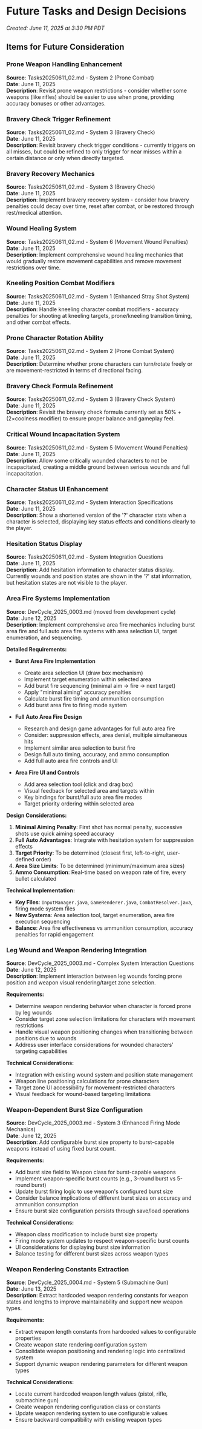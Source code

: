 # Future Tasks and Design Decisions
*Created: June 11, 2025 at 3:30 PM PDT*

## Items for Future Consideration

### Prone Weapon Handling Enhancement
**Source**: Tasks20250611_02.md - System 2 (Prone Combat)  
**Date**: June 11, 2025  
**Description**: Revisit prone weapon restrictions - consider whether some weapons (like rifles) should be easier to use when prone, providing accuracy bonuses or other advantages.

### Bravery Check Trigger Refinement
**Source**: Tasks20250611_02.md - System 3 (Bravery Check)  
**Date**: June 11, 2025  
**Description**: Revisit bravery check trigger conditions - currently triggers on all misses, but could be refined to only trigger for near misses within a certain distance or only when directly targeted.

### Bravery Recovery Mechanics
**Source**: Tasks20250611_02.md - System 3 (Bravery Check)  
**Date**: June 11, 2025  
**Description**: Implement bravery recovery system - consider how bravery penalties could decay over time, reset after combat, or be restored through rest/medical attention.

### Wound Healing System
**Source**: Tasks20250611_02.md - System 6 (Movement Wound Penalties)  
**Date**: June 11, 2025  
**Description**: Implement comprehensive wound healing mechanics that would gradually restore movement capabilities and remove movement restrictions over time.

### Kneeling Position Combat Modifiers
**Source**: Tasks20250611_02.md - System 1 (Enhanced Stray Shot System)  
**Date**: June 11, 2025  
**Description**: Handle kneeling character combat modifiers - accuracy penalties for shooting at kneeling targets, prone/kneeling transition timing, and other combat effects.

### Prone Character Rotation Ability
**Source**: Tasks20250611_02.md - System 2 (Prone Combat System)  
**Date**: June 11, 2025  
**Description**: Determine whether prone characters can turn/rotate freely or are movement-restricted in terms of directional facing.

### Bravery Check Formula Refinement
**Source**: Tasks20250611_02.md - System 3 (Bravery Check System)  
**Date**: June 11, 2025  
**Description**: Revisit the bravery check formula currently set as 50% + (2×coolness modifier) to ensure proper balance and gameplay feel.

### Critical Wound Incapacitation System
**Source**: Tasks20250611_02.md - System 5 (Movement Wound Penalties)  
**Date**: June 11, 2025  
**Description**: Allow some critically wounded characters to not be incapacitated, creating a middle ground between serious wounds and full incapacitation.

### Character Status UI Enhancement
**Source**: Tasks20250611_02.md - System Interaction Specifications  
**Date**: June 11, 2025  
**Description**: Show a shortened version of the '?' character stats when a character is selected, displaying key status effects and conditions clearly to the player.

### Hesitation Status Display
**Source**: Tasks20250611_02.md - System Integration Questions  
**Date**: June 11, 2025  
**Description**: Add hesitation information to character status display. Currently wounds and position states are shown in the '?' stat information, but hesitation states are not visible to the player.

### Area Fire Systems Implementation
**Source**: DevCycle_2025_0003.md (moved from development cycle)  
**Date**: June 12, 2025  
**Description**: Implement comprehensive area fire mechanics including burst area fire and full auto area fire systems with area selection UI, target enumeration, and sequencing.

**Detailed Requirements:**
- **Burst Area Fire Implementation**
  - Create area selection UI (draw box mechanism)
  - Implement target enumeration within selected area
  - Add burst fire sequencing (minimal aim → fire → next target)
  - Apply "minimal aiming" accuracy penalties
  - Calculate burst fire timing and ammunition consumption
  - Add burst area fire to firing mode system

- **Full Auto Area Fire Design**
  - Research and design game advantages for full auto area fire
  - Consider: suppression effects, area denial, multiple simultaneous hits
  - Implement similar area selection to burst fire
  - Design full auto timing, accuracy, and ammo consumption
  - Add full auto area fire controls and UI

- **Area Fire UI and Controls**
  - Add area selection tool (click and drag box)
  - Visual feedback for selected area and targets within
  - Key bindings for burst/full auto area fire modes
  - Target priority ordering within selected area

**Design Considerations:**
1. **Minimal Aiming Penalty**: First shot has normal penalty, successive shots use quick aiming speed accuracy
2. **Full Auto Advantages**: Integrate with hesitation system for suppression effects
3. **Target Priority**: To be determined (closest first, left-to-right, user-defined order)
4. **Area Size Limits**: To be determined (minimum/maximum area sizes)
5. **Ammo Consumption**: Real-time based on weapon rate of fire, every bullet calculated

**Technical Implementation:**
- **Key Files**: `InputManager.java`, `GameRenderer.java`, `CombatResolver.java`, firing mode system files
- **New Systems**: Area selection tool, target enumeration, area fire execution sequencing
- **Balance**: Area fire effectiveness vs ammunition consumption, accuracy penalties for rapid engagement

### Leg Wound and Weapon Rendering Integration
**Source**: DevCycle_2025_0003.md - Complex System Interaction Questions  
**Date**: June 12, 2025  
**Description**: Implement interaction between leg wounds forcing prone position and weapon visual rendering/target zone selection.

**Requirements:**
- Determine weapon rendering behavior when character is forced prone by leg wounds
- Consider target zone selection limitations for characters with movement restrictions
- Handle visual weapon positioning changes when transitioning between positions due to wounds
- Address user interface considerations for wounded characters' targeting capabilities

**Technical Considerations:**
- Integration with existing wound system and position state management
- Weapon line positioning calculations for prone characters
- Target zone UI accessibility for movement-restricted characters
- Visual feedback for wound-based targeting limitations

### Weapon-Dependent Burst Size Configuration
**Source**: DevCycle_2025_0003.md - System 3 (Enhanced Firing Mode Mechanics)  
**Date**: June 12, 2025  
**Description**: Add configurable burst size property to burst-capable weapons instead of using fixed burst count.

**Requirements:**
- Add burst size field to Weapon class for burst-capable weapons
- Implement weapon-specific burst counts (e.g., 3-round burst vs 5-round burst)
- Update burst firing logic to use weapon's configured burst size
- Consider balance implications of different burst sizes on accuracy and ammunition consumption
- Ensure burst size configuration persists through save/load operations

**Technical Considerations:**
- Weapon class modification to include burst size property
- Firing mode system updates to respect weapon-specific burst counts
- UI considerations for displaying burst size information
- Balance testing for different burst sizes across weapon types

### Weapon Rendering Constants Extraction
**Source**: DevCycle_2025_0004.md - System 5 (Submachine Gun)  
**Date**: June 13, 2025  
**Description**: Extract hardcoded weapon rendering constants for weapon states and lengths to improve maintainability and support new weapon types.

**Requirements:**
- Extract weapon length constants from hardcoded values to configurable properties
- Create weapon state rendering configuration system
- Consolidate weapon positioning and rendering logic into centralized system
- Support dynamic weapon rendering parameters for different weapon types

**Technical Considerations:**
- Locate current hardcoded weapon length values (pistol, rifle, submachine gun)
- Create weapon rendering configuration class or constants
- Update weapon rendering system to use configurable values
- Ensure backward compatibility with existing weapon types

